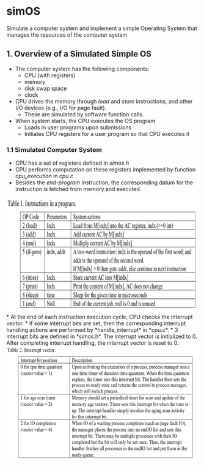 # simOS
Simulate a computer system and implement a simple Operating System that manages the resources of the computer system

## 1. Overview of a Simulated Simple OS
* The computer system has the following components: 
  * CPU (with registers)
  * memory
  * disk swap space
  * clock
* CPU drives the memory through *load* and *store* instructions, and other I/O devices (e.g., I/O for page fault).
  * These are simulated by software function calls.
* When system starts, the CPU executes the OS program
  * Loads in user programs upon submissions
  * Initiates CPU registers for a user program so that CPU executes it
  
### 1.1 Simulated Computer System
* CPU has a set of registers defined in *simos.h*
* CPU performs computation on these registers implemented by function *cpu_execution* in *cpu.c*
* Besides the *end-program* instruction, the corresponding datum for the instruction is fetched from memory and executed.<br>
<img src="images/instruction.png" height=300 width=600 />
* At the end of each instruction execution cycle, CPU checks the interrupt vector. 
  * If some interrupt bits are set, then the corresponding interrupt handling actions are performed by *handle_interrupt* in *cpu.c*.
  * 3 interrupt bits are defined in *simos.h*. The interrupt vector is initialized to 0. After completing interrupt handling, the interrupt vector is reset to 0.<br>
  <img src="images/interrupt.png" height=300 width=600 />
